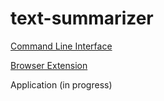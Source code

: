 # text-summarizer

[Command Line Interface](https://github.com/zvoverman/text-summarizer/cli)

[Browser Extension](https://github.com/zvoverman/text-summarizer/extension) 

Application (in progress)